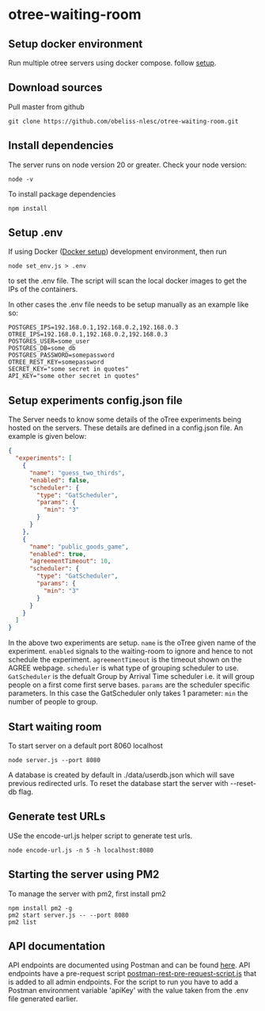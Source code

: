 # otree-waiting-room

## Setup docker environment

Run multiple otree servers using docker compose. follow [setup](https://github.com/obeliss-nlesc/otree-docker).

## Download sources

Pull master from github

```shell
git clone https://github.com/obeliss-nlesc/otree-waiting-room.git
```

## Install dependencies

The server runs on node version 20 or greater. Check your node version:

```shell
node -v
```

To install package dependencies

```shell
npm install
```

## Setup .env

If using Docker ([Docker setup](https://github.com/obeliss-nlesc/otree-docker)) development environment, then run

```shell
node set_env.js > .env
```

to set the .env file. The script will scan the local docker images to get the IPs of the containers.

In other cases the .env file needs to be setup manually as an example like so:

```shell
POSTGRES_IPS=192.168.0.1,192.168.0.2,192.168.0.3
OTREE_IPS=192.168.0.1,192.168.0.2,192.168.0.3
POSTGRES_USER=some_user
POSTGRES_DB=some_db
POSTGRES_PASSWORD=somepassword
OTREE_REST_KEY=somepassword
SECRET_KEY="some secret in quotes"
API_KEY="some other secret in quotes"
```

## Setup experiments config.json file

The Server needs to know some details of the oTree experiments being hosted on the servers.
These details are defined in a config.json file. An example is given below:

```json
{
  "experiments": [
    {
      "name": "guess_two_thirds",
      "enabled": false,
      "scheduler": {
        "type": "GatScheduler",
        "params": {
          "min": "3"
        }
      }
    },
    {
      "name": "public_goods_game",
      "enabled": true,
      "agreementTimeout": 10,
      "scheduler": {
        "type": "GatScheduler",
        "params": {
          "min": "3"
        }
      }
    }
  ]
}
```

In the above two experiments are setup. ``name`` is the oTree given name of the experiment.
``enabled`` signals to the waiting-room to ignore and hence to not schedule the experiment.
``agreementTimeout`` is the timeout shown on the AGREE webpage.
``scheduler`` is what type of grouping scheduler to use. ``GatScheduler`` is the defualt 
Group by Arrival Time scheduler i.e. it will group people on a first come first serve bases.
``params`` are the scheduler specific parameters. In this case the GatScheduler only takes 1 parameter:
``min`` the number of people to group. 

## Start waiting room

To start server on a default port 8060 localhost

```shell
node server.js --port 8080
```

A database is created by default in ./data/userdb.json which will save previous redirected urls. To reset the database
start the server with --reset-db flag.

## Generate test URLs

USe the encode-url.js helper script to generate test urls.

```shell
node encode-url.js -n 5 -h localhost:8080
```

## Starting the server using PM2

To manage the server with pm2, first install pm2

```shell
npm install pm2 -g
pm2 start server.js -- --port 8080
pm2 list
```

## API documentation

API endpoints are documented using Postman and can be found [here](https://documenter.getpostman.com/view/1612141/2s9YeG7Bqm).
API endpoints have a pre-request script [postman-rest-pre-request-script.js](postman-rest-pre-request-script.js) that is added to all admin endpoints. For the script to run you have to add a Postman environment variable 'apiKey' with the value taken from the .env file generated earlier.
